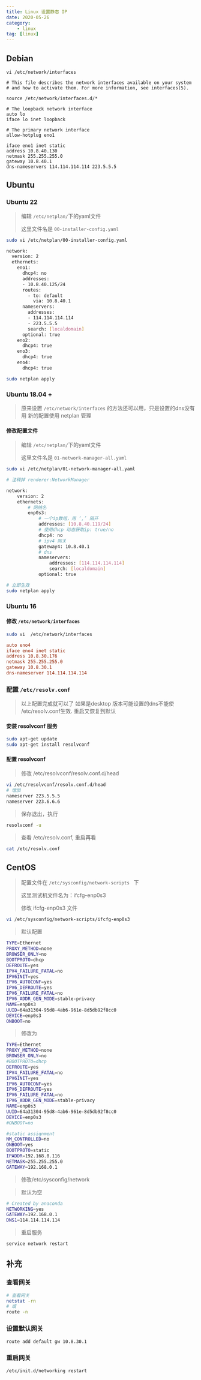 ```yaml
---
title: Linux 设置静态 IP
date: 2020-05-26
category: 
    - linux
tag: [linux]
---
```




## Debian

```shell
vi /etc/network/interfaces

# This file describes the network interfaces available on your system
# and how to activate them. For more information, see interfaces(5).

source /etc/network/interfaces.d/*

# The loopback network interface
auto lo
iface lo inet loopback

# The primary network interface
allow-hotplug eno1

iface eno1 inet static
address 10.8.40.130
netmask 255.255.255.0
gateway 10.8.40.1
dns-nameservers 114.114.114.114 223.5.5.5

```



## Ubuntu 

### Ubuntu 22

> 编辑 `/etc/netplan/`下的yaml文件
>
> 这里文件名是 `00-installer-config.yaml`

```bash
sudo vi /etc/netplan/00-installer-config.yaml

network:
  version: 2
  ethernets:
    eno1:
      dhcp4: no
      addresses:
      - 10.8.40.125/24
      routes:
        - to: default
          via: 10.8.40.1        
      nameservers:
        addresses:
        - 114.114.114.114
        - 223.5.5.5
        search: [localdomain]
      optional: true
    eno2:
      dhcp4: true
    eno3:
      dhcp4: true
    eno4:
      dhcp4: true

sudo netplan apply
```

### Ubuntu 18.04 +

> 原来设置 `/etc/network/interfaces` 的方法还可以用，只是设置的dns没有用
> 新的配置使用 netplan 管理

#### 修改配置文件

> 编辑 `/etc/netplan/`下的yaml文件
>
> 这里文件名是 `01-network-manager-all.yaml`

```bash
sudo vi /etc/netplan/01-network-manager-all.yaml

# 注释掉 renderer:NetworkManager

network:
	version: 2
	ethernets: 
		# 网络名
		enp0s3:
			# 一个ip数组，用 ‘,’ 隔开
			addresses: [10.8.40.119/24]
			# 使用dhcp 动态获取ip: true/no
			dhcp4: no
			# ipv4 网关
			gateway4: 10.8.40.1
			# dns
			nameservers: 
				addresses: [114.114.114.114]
				search: [localdomain]
			optional: true

# 立即生效
sudo netplan apply
```

### Ubuntu 16 
####  修改 `/etc/network/interfaces`

``` bash
sudo vi  /etc/network/interfaces
```

<!--more-->

``` ini
auto eno4
iface eno4 inet static
address 10.8.30.176
netmask 255.255.255.0
gateway 10.8.30.1
dns-nameserver 114.114.114.114
```




### 配置 `/etc/resolv.conf`
> 以上配置完成就可以了
> 如果是desktop 版本可能设置的dns不能使 /etc/resolv.conf生效. 重启又恢复到默认

#### 安装 resolvconf 服务

```bash
sudo apt-get update
sudo apt-get install resolvconf
```

#### 配置 resolvconf

> 修改 /etc/resolvconf/resolv.conf.d/head

```bash
vi /etc/resolvconf/resolv.conf.d/head
# 增加
nameserver 223.5.5.5
nameserver 223.6.6.6
```

> 保存退出，执行

```bash
resolvconf -u
```

> 查看 /etc/resolv.conf, 重启再看

```bash
cat /etc/resolv.conf
```

## CentOS

>
>配置文件在 `/etc/sysconfig/network-scripts ` 下
>
>这里测试机文件名为：ifcfg-enp0s3
>
>修改 ifcfg-enp0s3 文件

```bash
vi /etc/sysconfig/network-scripts/ifcfg-enp0s3
```

> 默认配置

```bash
TYPE=Ethernet
PROXY_METHOD=none
BROWSER_ONLY=no
BOOTPROTO=dhcp
DEFROUTE=yes
IPV4_FAILURE_FATAL=no
IPV6INIT=yes
IPV6_AUTOCONF=yes
IPV6_DEFROUTE=yes
IPV6_FAILURE_FATAL=no
IPV6_ADDR_GEN_MODE=stable-privacy
NAME=enp0s3
UUID=64a31304-95d8-4ab6-961e-8d5db92f8cc0
DEVICE=enp0s3
ONBOOT=no
```

> 修改为

```bash
TYPE=Ethernet
PROXY_METHOD=none
BROWSER_ONLY=no
#BOOTPROTO=dhcp
DEFROUTE=yes
IPV4_FAILURE_FATAL=no
IPV6INIT=yes
IPV6_AUTOCONF=yes
IPV6_DEFROUTE=yes
IPV6_FAILURE_FATAL=no
IPV6_ADDR_GEN_MODE=stable-privacy
NAME=enp0s3
UUID=64a31304-95d8-4ab6-961e-8d5db92f8cc0
DEVICE=enp0s3
#ONBOOT=no

#static assignment
NM_CONTROLLED=no
ONBOOT=yes
BOOTPROTO=static
IPADDR=192.168.0.116
NETMASK=255.255.255.0
GATEWAY=192.168.0.1

```


> 修改/etc/sysconfig/network

> 默认为空

```bash
# Created by anaconda
NETWORKING=yes
GATEWAY=192.168.0.1
DNS1=114.114.114.114
```

> 重启服务

```bash
service network restart
```

## 补充

### 查看网关

```bash
# 查看网关
netstat -rn 
# 或
route -n

```

### 设置默认网关
``` bash
route add default gw 10.8.30.1
```

### 重启网关
``` bash
/etc/init.d/networking restart
```